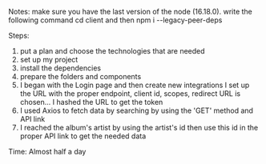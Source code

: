 Notes: make sure you have the last version of the node (16.18.0).
       write the following command cd client and then npm i --legacy-peer-deps

Steps:
1. put a plan and choose the technologies that are needed
2. set up my project
3. install the dependencies
4. prepare the folders and components
5. I began with the Login page and then create new integrations
     I set up the URL with the proper endpoint, client id, scopes, redirect 
     URL is chosen...
     I hashed the URL to get the token 
 6. I used Axios to fetch data by searching by using the 'GET' method 
      and API link
 7. I reached the album's artist by using the artist's id then use this id 
      in the proper API link to get the needed data
      
 Time: Almost half a day